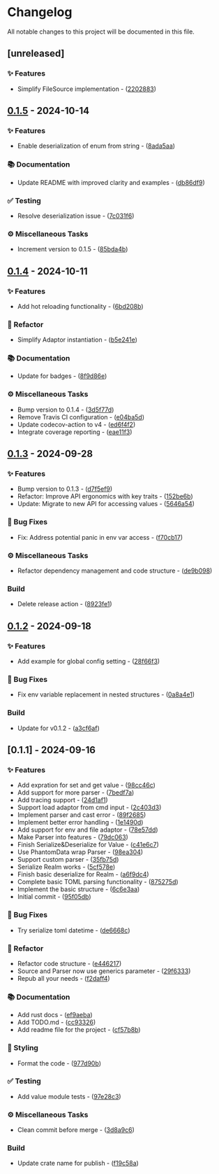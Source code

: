 # Changelog

All notable changes to this project will be documented in this file.

## [unreleased]

### ✨  Features

- Simplify FileSource implementation - ([2202883](https://github.com/vainjoker/realme/commit/2202883d58b2cbb942393d49bd8223b13e55ca25))

## [0.1.5](https://github.com/vainjoker/realme/compare/v0.1.4..v0.1.5) - 2024-10-14

### ✨  Features

- Enable deserialization of enum from string - ([8ada5aa](https://github.com/vainjoker/realme/commit/8ada5aa001e6d3705a3e716c7cd3935cc371dddb))

### 📚 Documentation

- Update README with improved clarity and examples - ([db86df9](https://github.com/vainjoker/realme/commit/db86df95b00b0b4e8e06ef7525d9268e0472e10d))

### ✅ Testing

- Resolve deserialization issue - ([7c031f6](https://github.com/vainjoker/realme/commit/7c031f662aa22e91ac5f8ba53899921f25e9a9bb))

### ⚙️ Miscellaneous Tasks

- Increment version to 0.1.5 - ([85bda4b](https://github.com/vainjoker/realme/commit/85bda4be7febe2d81a782cba7c65a4f4602e1ca3))

## [0.1.4](https://github.com/vainjoker/realme/compare/v0.1.3..v0.1.4) - 2024-10-11

### ✨  Features

- Add hot reloading functionality - ([6bd208b](https://github.com/vainjoker/realme/commit/6bd208b2ef52c26d5f05b38975e88fc0a2e696b9))

### 🚜 Refactor

- Simplify Adaptor instantiation - ([b5e241e](https://github.com/vainjoker/realme/commit/b5e241e0cc1bd5f967f43393308d1da96f2a72a7))

### 📚 Documentation

- Update for badges - ([8f9d86e](https://github.com/vainjoker/realme/commit/8f9d86e03475e03b4280771d84fa39496e1577c3))

### ⚙️ Miscellaneous Tasks

- Bump version to 0.1.4 - ([3d5f77d](https://github.com/vainjoker/realme/commit/3d5f77d75f998b1a94b209d993f7b16ef83d548a))
- Remove Travis CI configuration - ([e04ba5d](https://github.com/vainjoker/realme/commit/e04ba5dcbc79b2617e00e69f28ea5c52269fdeec))
- Update codecov-action to v4 - ([ed6f4f2](https://github.com/vainjoker/realme/commit/ed6f4f20a92994c148cb0fde773307da0aac9219))
- Integrate coverage reporting - ([eae11f3](https://github.com/vainjoker/realme/commit/eae11f3b7aec034aec9327f7961336614be3c803))

## [0.1.3](https://github.com/vainjoker/realme/compare/v0.1.2..v0.1.3) - 2024-09-28

### ✨  Features

- Bump version to 0.1.3    - ([d7f5ef9](https://github.com/vainjoker/realme/commit/d7f5ef9bea5ededca4573e4da516e05c43ee329d))
- Refactor: Improve API ergonomics with key traits    - ([152be6b](https://github.com/vainjoker/realme/commit/152be6b7b3889210ec9ddd116ac4eb50b9c0a6e4))
- Update: Migrate to new API for accessing values - ([5646a54](https://github.com/vainjoker/realme/commit/5646a54e7be67714042acfc0656a31deac4a6d14))

### 🐛 Bug Fixes

- Fix: Address potential panic in env var access - ([f70cb17](https://github.com/vainjoker/realme/commit/f70cb171d3c5287a74bf4543f82734ca8eb41cc0))

### ⚙️ Miscellaneous Tasks

- Refactor dependency management and code structure    - ([de9b098](https://github.com/vainjoker/realme/commit/de9b0983eba030aa6231995b29e4564a422efe61))

### Build

- Delete release action - ([8923fe1](https://github.com/vainjoker/realme/commit/8923fe1f793613d766c0b91764cc1f13584b55c9))

## [0.1.2](https://github.com/vainjoker/realme/compare/v0.1.1..v0.1.2) - 2024-09-18

### ✨  Features

- Add example for global config setting - ([28f66f3](https://github.com/vainjoker/realme/commit/28f66f3e1bdc084d72ab2b04443b5fdb377e57c2))

### 🐛 Bug Fixes

- Fix env variable replacement in nested structures - ([0a8a4e1](https://github.com/vainjoker/realme/commit/0a8a4e1275ee177790ffd07d4fe944b5f02ededc))

### Build

- Update for v0.1.2 - ([a3cf6af](https://github.com/vainjoker/realme/commit/a3cf6af2d82a224ed351047cd8f677a17001d00f))

## [0.1.1] - 2024-09-16

### ✨  Features

- Add expration for set and get value - ([98cc46c](https://github.com/vainjoker/realme/commit/98cc46c8cdbebbcc5e183a0ae2a73fa8176a4882))
- Add support for more parser - ([7bedf7a](https://github.com/vainjoker/realme/commit/7bedf7a1d331df0e3adb5e2079e2b5d09eb97bf6))
- Add tracing support - ([24d1af1](https://github.com/vainjoker/realme/commit/24d1af191bb94bbc5d39cd1b2321fbc60c6b8378))
- Support load adaptor from cmd input - ([2c403d3](https://github.com/vainjoker/realme/commit/2c403d33aac99ace16bacbf6a8fd7d484371de9f))
- Implement parser and cast error - ([89f2685](https://github.com/vainjoker/realme/commit/89f26853af813aa824e21a8163fd276a9319689b))
- Implement better error handling - ([1e1490d](https://github.com/vainjoker/realme/commit/1e1490ddf2851bfa9f317345961bf1ad5fc8a2e1))
- Add support for env and file adaptor - ([78e57dd](https://github.com/vainjoker/realme/commit/78e57dd7270c7531d34eba7fba6caf22511a6694))
- Make Parser into features - ([79dc063](https://github.com/vainjoker/realme/commit/79dc0634f8e95813529882c2e8727368b767b81d))
- Finish Serialize&Deserialize for Value - ([c41e6c7](https://github.com/vainjoker/realme/commit/c41e6c7f0c5ca528f544876747dc0a557a23328d))
- Use PhantomData wrap Parser - ([98ea304](https://github.com/vainjoker/realme/commit/98ea304c1f432e8c551611417604dddc0ac16934))
- Support custom parser - ([35fb75d](https://github.com/vainjoker/realme/commit/35fb75dabc46ac9ec0108aa3cca81567f52e87c8))
- Serialize Realm works - ([5cf578e](https://github.com/vainjoker/realme/commit/5cf578e7e684d2796a74dfc79a0ed9e01e66918b))
- Finish basic deserialize for Realm - ([a6f9dc4](https://github.com/vainjoker/realme/commit/a6f9dc416a74933b2a507d4ed568178df1234c92))
- Complete basic TOML parsing functionality - ([875275d](https://github.com/vainjoker/realme/commit/875275d9341c98118a92dc24aec228ec9ea71bae))
- Implement the basic structure - ([6c6e3aa](https://github.com/vainjoker/realme/commit/6c6e3aadbd250b41f8096ae7cae91dd742f89d4a))
- Initial commit - ([95f05db](https://github.com/vainjoker/realme/commit/95f05dbfafc61fabece1ed0b86f16c2f83fc0d67))

### 🐛 Bug Fixes

- Try serialize toml datetime - ([de6668c](https://github.com/vainjoker/realme/commit/de6668c309af9a796aed3800b61f3c24c9117c86))

### 🚜 Refactor

- Refactor code structure - ([e446217](https://github.com/vainjoker/realme/commit/e446217f570ad1ef2bc79f831d7c529665f7531a))
- Source and Parser now use generics parameter - ([29f6333](https://github.com/vainjoker/realme/commit/29f6333b5330e4c1a5ff49e21aa87ce4c84d7cbd))
- Repub all your needs - ([f2daff4](https://github.com/vainjoker/realme/commit/f2daff44ab618b41ad42081fc14c651f75ff9c7b))

### 📚 Documentation

- Add rust docs - ([ef9aeba](https://github.com/vainjoker/realme/commit/ef9aebadf245a35fe4088a14ee579d8ef25f8565))
- Add TODO.md - ([cc93326](https://github.com/vainjoker/realme/commit/cc93326bfb462b71c2dd34551d61b213fd29f5b0))
- Add readme file for the project - ([cf57b8b](https://github.com/vainjoker/realme/commit/cf57b8b1a3aa2eb4f491d2bc97dccb19fa887a3d))

### 🎨 Styling

- Format the code - ([977d90b](https://github.com/vainjoker/realme/commit/977d90b5d073e5613f5d68faec1788223b87a98f))

### ✅ Testing

- Add value module tests - ([97e28c3](https://github.com/vainjoker/realme/commit/97e28c307a440d6ee55c28c02841328e2d6f16d0))

### ⚙️ Miscellaneous Tasks

- Clean commit before merge - ([3d8a9c6](https://github.com/vainjoker/realme/commit/3d8a9c6ac5e13831229534ca740ba8dc325a49f5))

### Build

- Update crate name for publish - ([f19c58a](https://github.com/vainjoker/realme/commit/f19c58a824a204aa300399187d69eae6107c3cdd))

<!-- generated by git-cliff -->
